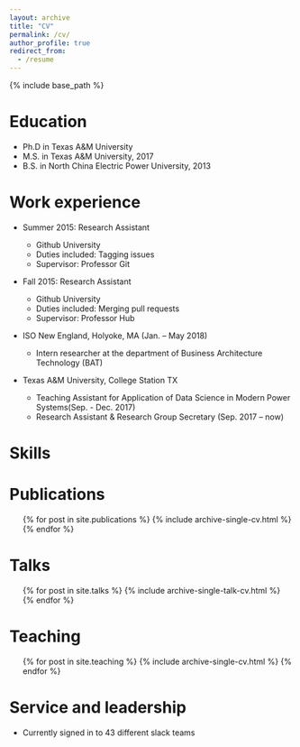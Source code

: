 ```yaml
---
layout: archive
title: "CV"
permalink: /cv/
author_profile: true
redirect_from:
  - /resume
---
```


{% include base_path %}

Education
======
* Ph.D in Texas A&M University
* M.S. in Texas A&M University, 2017
* B.S. in North China Electric Power University, 2013

Work experience
======
* Summer 2015: Research Assistant
  * Github University
  * Duties included: Tagging issues
  * Supervisor: Professor Git

* Fall 2015: Research Assistant
  * Github University
  * Duties included: Merging pull requests
  * Supervisor: Professor Hub

* ISO New England, Holyoke, MA (Jan. – May 2018)
  * Intern researcher at the department of Business Architecture Technology (BAT)
  
* Texas A&M University, College Station TX
  * Teaching Assistant for Application of Data Science in Modern Power Systems(Sep. - Dec. 2017)
  * Research Assistant & Research Group Secretary (Sep. 2017 – now)                                                                            

  
Skills
======


Publications
======
  <ul>{% for post in site.publications %}
    {% include archive-single-cv.html %}
  {% endfor %}</ul>
  
Talks
======
  <ul>{% for post in site.talks %}
    {% include archive-single-talk-cv.html %}
  {% endfor %}</ul>
  
Teaching
======
  <ul>{% for post in site.teaching %}
    {% include archive-single-cv.html %}
  {% endfor %}</ul>
  
Service and leadership
======
* Currently signed in to 43 different slack teams
